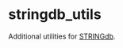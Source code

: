 # stringdb_utils
Additional utilities for [STRINGdb](https://www.bioconductor.org/packages/release/bioc/html/STRINGdb.html). 

